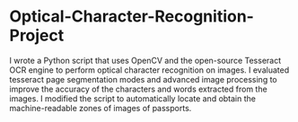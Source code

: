 # Optical-Character-Recognition-Project

I wrote a Python script that uses OpenCV and the open-source Tesseract OCR engine to perform optical character recognition on images. I evaluated tesseract page segmentation modes and advanced image processing to improve the accuracy of the characters and words extracted from the images. I modified the script to automatically locate and obtain the machine-readable zones of images of passports.
